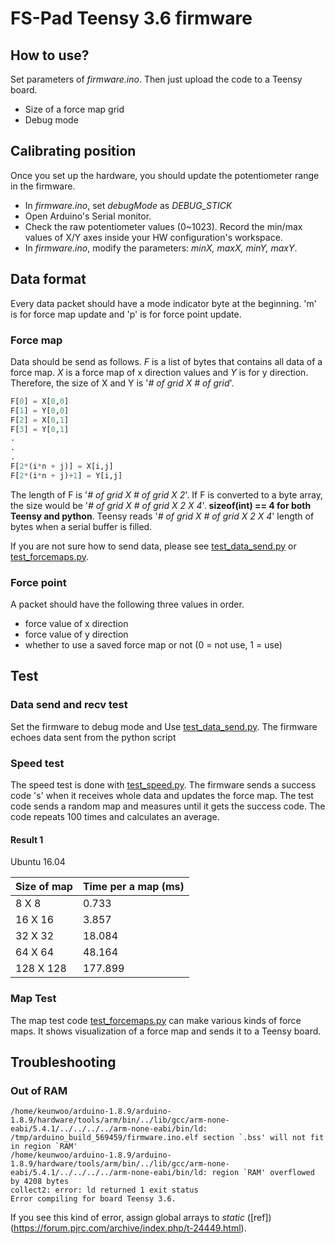 # FS-Pad Teensy 3.6 firmware

## How to use?
Set parameters of *firmware.ino*. Then just upload the code to a Teensy board.
- Size of a force map grid
- Debug mode

## Calibrating position
Once you set up the hardware, you should update the potentiometer range in the firmware.
- In *firmware.ino*, set *debugMode* as *DEBUG_STICK*
- Open Arduino's Serial monitor.
- Check the raw potentiometer values (0~1023). Record the min/max values of X/Y axes inside your HW configuration's workspace.
- In *firmware.ino*, modify the parameters: *minX, maxX, minY, maxY*.

## Data format
Every data packet should have a mode indicator byte at the beginning. 'm' is for force map update and 'p' is for force point update.

### Force map
Data should be send as follows. *F* is a list of bytes that contains all data of a force map. *X* is a force map of x direction values and *Y* is for y direction.
Therefore, the size of X and Y is '*# of grid X # of grid*'.
```python
F[0] = X[0,0]
F[1] = Y[0,0]
F[2] = X[0,1]
F[3] = Y[0,1]
.
.
.
F[2*(i*n + j)] = X[i,j]
F[2*(i*n + j)+1] = Y[i,j]
```
The length of F is '*# of grid X # of grid X 2*'. If F is converted to a byte array, the size would be '*# of grid X # of grid X 2 X 4*'. **sizeof(int) == 4 for both Teensy and python**. Teensy reads '*# of grid X # of grid X 2 X 4*' length of bytes when a serial buffer is filled.

If you are not sure how to send data, please see [test_data_send.py](test_data_send.py) or [test_forcemaps.py](test_forcemaps.py).

### Force point
A packet should have the following three values in order.
- force value of x direction
- force value of y direction
- whether to use a saved force map or not (0 = not use, 1 = use)

## Test
### Data send and recv test
Set the firmware to debug mode and Use [test_data_send.py](test_data_send.py). The firmware echoes data sent from the python script

### Speed test
The speed test is done with [test_speed.py](test_speed.py). The firmware sends a success code 's' when it receives whole data and updates the force map. The test code sends a random map and measures until it gets the success code. The code repeats 100 times and calculates an average.

#### Result 1
Ubuntu 16.04

| Size of map   | Time per a map (ms) |
| ------------- | -------------             |
| 8 X 8     | 0.733  |
| 16 X 16   | 3.857 |
| 32 X 32   | 18.084 |
| 64 X 64   | 48.164 |
| 128 X 128   | 177.899 |

### Map Test
The map test code [test_forcemaps.py](test_forcemaps.py) can make various kinds of force maps. It shows visualization of a force map and sends it to a Teensy board.

## Troubleshooting
### Out of RAM
```shell
/home/keunwoo/arduino-1.8.9/arduino-1.8.9/hardware/tools/arm/bin/../lib/gcc/arm-none-eabi/5.4.1/../../../../arm-none-eabi/bin/ld: /tmp/arduino_build_569459/firmware.ino.elf section `.bss' will not fit in region `RAM'
/home/keunwoo/arduino-1.8.9/arduino-1.8.9/hardware/tools/arm/bin/../lib/gcc/arm-none-eabi/5.4.1/../../../../arm-none-eabi/bin/ld: region `RAM' overflowed by 4208 bytes
collect2: error: ld returned 1 exit status
Error compiling for board Teensy 3.6.
```
If you see this kind of error, assign global arrays to *static* ([ref])(https://forum.pjrc.com/archive/index.php/t-24449.html).
